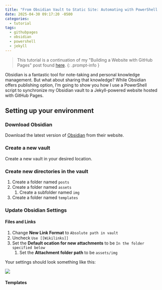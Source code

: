 ```yaml
---
title: "From Obsidian Vault to Static Site: Automating with PowerShell & Jekyll"
date: 2025-04-30 09:17:20 -0500
categories:
  - tutorial
tags:
  - githubpages
  - obsidian
  - powershell
  - jekyll
---
```

> This tutorial is a continuation of my "Building a Website with GitHub Pages" post found [here](https://www.dearing.dev/posts/Building-a-Website-with-GitHub-Pages/).
{: .prompt-info }

Obsidian is a fantastic tool for note-taking and personal knowledge management. But what about sharing that knowledge? While Obsidian offers publishing option, I’m going to show you how I use a PowerShell script to synchronize my Obsidian vault to a Jekyll-powered website hosted with GitHub Pages.

## Setting up your environment

### Download Obsidian

Download the latest version of [Obsidian](https://obsidian.md/) from their website.

### Create a new vault

Create a new vault in your desired location.

### Create new directories in the vault

1. Create a folder named `posts`
2. Create a folder named `assets`
	1. Create a subfolder named `img`
3. Create a folder named `templates`

### Update Obsidian Settings

#### Files and Links

1. Change **New Link Format** to `Absolute path in vault`
2. Uncheck `Use [[Wikilinks]]`
3. Set the **Default ocation for new attachments** to be `In the folder specified below`
	1. Set the **Attachment folder path** to be `assets/img`

Your settings should look something like this:

![](assets/img/Pasted%20image%2020250430110111.png)

#### Templates